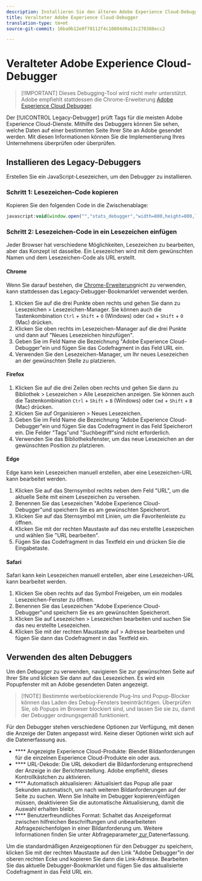 ```yaml
---
description: Installieren Sie den älteren Adobe Experience Cloud-Debugger. Dieser Debugger überprüft Tags für Analytics, Target, Advertising Cloud, Identitätsdienst, DTM und Launch.
title: Veralteter Adobe Experience Cloud-Debugger
translation-type: tm+mt
source-git-commit: 16ba0b12e0f70112f4c10804d0a13c278388ecc2

---
```



# Veralteter Adobe Experience Cloud-Debugger

> [!IMPORTANT] Dieses Debugging-Tool wird nicht mehr unterstützt. Adobe empfiehlt stattdessen die Chrome-Erweiterung [Adobe Experience Cloud Debugger](https://docs.adobe.com/content/help/en/debugger/using/experience-cloud-debugger.html).

Der [!UICONTROL Legacy-Debugger] prüft Tags für die meisten Adobe Experience Cloud-Dienste. Mithilfe des Debuggers können Sie sehen, welche Daten auf einer bestimmten Seite Ihrer Site an Adobe gesendet werden. Mit diesen Informationen können Sie die Implementierung Ihres Unternehmens überprüfen oder überprüfen.

## Installieren des Legacy-Debuggers

Erstellen Sie ein JavaScript-Lesezeichen, um den Debugger zu installieren.

### Schritt 1: Lesezeichen-Code kopieren

Kopieren Sie den folgenden Code in die Zwischenablage:

```JavaScript
javascript:void(window.open("","stats_debugger","width=800,height=800,location=0,menubar=0,status=1,toolbar=0,resizable=1,scrollbars=1").document.write("<script language=\"JavaScript\" id=dbg src=\"https://www.adobetag.com/d1/digitalpulsedebugger/live/DPD.js\"></"+"script>"+"<script language=\"JavaScript\">window.focus();</script>"));
```

### Schritt 2: Lesezeichen-Code in ein Lesezeichen einfügen

Jeder Browser hat verschiedene Möglichkeiten, Lesezeichen zu bearbeiten, aber das Konzept ist dasselbe. Ein Lesezeichen wird mit dem gewünschten Namen und dem Lesezeichen-Code als URL erstellt.

#### Chrome

Wenn Sie darauf bestehen, die [Chrome-Erweiterung](https://docs.adobe.com/content/help/en/debugger/using/experience-cloud-debugger.html)nicht zu verwenden, kann stattdessen das Legacy-Debugger-Bookmarklet verwendet werden.

1. Klicken Sie auf die drei Punkte oben rechts und gehen Sie dann zu Lesezeichen &gt; Lesezeichen-Manager. Sie können auch die Tastenkombination `Ctrl` + `Shift` + `O` (Windows) oder `Cmd` + `Shift` + `O` (Mac) drücken.
2. Klicken Sie oben rechts im Lesezeichen-Manager auf die drei Punkte und dann auf "Neues Lesezeichen hinzufügen".
3. Geben Sie im Feld Name die Bezeichnung "Adobe Experience Cloud-Debugger"ein und fügen Sie das Codefragment in das Feld URL ein.
4. Verwenden Sie den Lesezeichen-Manager, um Ihr neues Lesezeichen an der gewünschten Stelle zu platzieren.

#### Firefox

1. Klicken Sie auf die drei Zeilen oben rechts und gehen Sie dann zu Bibliothek &gt; Lesezeichen &gt; Alle Lesezeichen anzeigen. Sie können auch die Tastenkombination `Ctrl` + `Shift` + `B` (Windows) oder `Cmd` + `Shift` + `B` (Mac) drücken.
2. Klicken Sie auf Organisieren &gt; Neues Lesezeichen.
3. Geben Sie im Feld Name die Bezeichnung "Adobe Experience Cloud-Debugger"ein und fügen Sie das Codefragment in das Feld Speicherort ein. Die Felder "Tags"und "Suchbegriff"sind nicht erforderlich.
4. Verwenden Sie das Bibliotheksfenster, um das neue Lesezeichen an der gewünschten Position zu platzieren.

#### Edge

Edge kann kein Lesezeichen manuell erstellen, aber eine Lesezeichen-URL kann bearbeitet werden.

1. Klicken Sie auf das Sternsymbol rechts neben dem Feld "URL", um die aktuelle Seite mit einem Lesezeichen zu versehen.
2. Benennen Sie das Lesezeichen "Adobe Experience Cloud-Debugger"und speichern Sie es am gewünschten Speicherort.
3. Klicken Sie auf das Sternsymbol mit Linien, um die Favoritenleiste zu öffnen.
4. Klicken Sie mit der rechten Maustaste auf das neu erstellte Lesezeichen und wählen Sie "URL bearbeiten".
5. Fügen Sie das Codefragment in das Textfeld ein und drücken Sie die Eingabetaste.

#### Safari

Safari kann kein Lesezeichen manuell erstellen, aber eine Lesezeichen-URL kann bearbeitet werden.

1. Klicken Sie oben rechts auf das Symbol Freigeben, um ein modales Lesezeichen-Fenster zu öffnen.
2. Benennen Sie das Lesezeichen "Adobe Experience Cloud-Debugger"und speichern Sie es am gewünschten Speicherort.
3. Klicken Sie auf Lesezeichen &gt; Lesezeichen bearbeiten und suchen Sie das neu erstellte Lesezeichen.
4. Klicken Sie mit der rechten Maustaste auf &gt; Adresse bearbeiten und fügen Sie dann das Codefragment in das Textfeld ein.

## Verwenden des alten Debuggers

Um den Debugger zu verwenden, navigieren Sie zur gewünschten Seite auf Ihrer Site und klicken Sie dann auf das Lesezeichen. Es wird ein Popupfenster mit an Adobe gesendeten Daten angezeigt.

> [!NOTE] Bestimmte werbeblockierende Plug-Ins und Popup-Blocker können das Laden des Debug-Fensters beeinträchtigen. Überprüfen Sie, ob Popups im Browser blockiert sind, und lassen Sie sie zu, damit der Debugger ordnungsgemäß funktioniert.

Für den Debugger stehen verschiedene Optionen zur Verfügung, mit denen die Anzeige der Daten angepasst wird. Keine dieser Optionen wirkt sich auf die Datenerfassung aus.

* **** Angezeigte Experience Cloud-Produkte: Blendet Bildanforderungen für die einzelnen Experience Cloud-Produkte ein oder aus.
* **** URL-Dekode: Die URL dekodiert die Bildanforderung entsprechend der Anzeige in der Berichterstellung. Adobe empfiehlt, dieses Kontrollkästchen zu aktivieren.
* **** Automatisch aktualisieren: Aktualisiert das Popup alle paar Sekunden automatisch, um nach weiteren Bildanforderungen auf der Seite zu suchen. Wenn Sie Inhalte im Debugger kopieren/einfügen müssen, deaktivieren Sie die automatische Aktualisierung, damit die Auswahl erhalten bleibt.
* **** Benutzerfreundliches Format: Schaltet das Anzeigeformat zwischen hilfreichen Beschriftungen und unbearbeiteten Abfragezeichenfolgen in einer Bildanforderung um. Weitere Informationen finden Sie unter Abfrageparameter[ zur ](../js-implementation/data-collection/query-parameters.md)Datenerfassung.

Um die standardmäßigen Anzeigeoptionen für den Debugger zu speichern, klicken Sie mit der rechten Maustaste auf den Link "Adobe Debugger"in der oberen rechten Ecke und kopieren Sie dann die Link-Adresse. Bearbeiten Sie das aktuelle Debugger-Bookmarklet und fügen Sie das aktualisierte Codefragment in das Feld URL ein.
